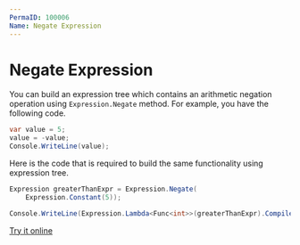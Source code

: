 ```yaml
---
PermaID: 100006
Name: Negate Expression
---
```


# Negate Expression

You can build an expression tree which contains an arithmetic negation operation using `Expression.Negate` method. For example, you have the following code.

```csharp
var value = 5;
value = -value;
Console.WriteLine(value);
```

Here is the code that is required to build the same functionality using expression tree. 

```csharp
Expression greaterThanExpr = Expression.Negate(
    Expression.Constant(5));

Console.WriteLine(Expression.Lambda<Func<int>>(greaterThanExpr).Compile()());
```

[Try it online](https://dotnetfiddle.net/Lan1HQ)